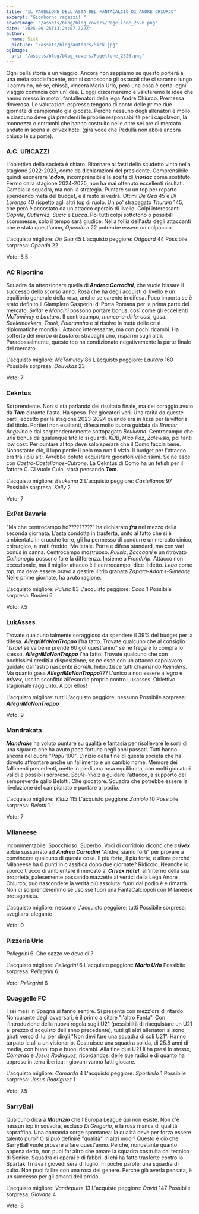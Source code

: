 ```yaml
---
title: "IL PAGELLONE DELL'ASTA DEL FANTACALCIO DI ANDRE CHIURCO"
excerpt: "Gionborno ragazzi! "
coverImage: "/assets/blog/blog_covers/Pagellone_2526.png"
date: "2025-09-25T13:24:07.322Z"
author:
  name: Sick
  picture: "/assets/blog/authors/Sick.jpg"
ogImage:
  url: "/assets/blog/blog_covers/Pagellone_2526.png"
---
```


Ogni bella storia è un viaggio. Ancora non sappiamo se questo porterà a una meta soddisfacente, non si conoscono gli ostacoli che ci saranno lungo il cammino, né se, chissà, vincerà Mario Urlo, però una cosa è certa: ogni viaggio comincia con un'idea. E oggi discerneremo e valuteremo le idee che hanno messo in moto i fantallenatori della lega Andre Chiurco.
Premessa doverosa. Le valutazioni espresse tengono di conto delle prime due giornate di campionato già giocate. Perché nessuno degli allenatori è mollo, e ciascuno deve già prendersi le proprie responsabilità per i capolavori, la monnezza o entrambi che hanno costruito nelle oltre sei ore di mercato andato in scena al crivex hotel (gira voce che Pedullà non abbia ancora chiuso le su porte).


### A.C. URICAZZI 

L'obiettivo della società è chiaro. Ritornare ai fasti dello scudetto vinto nella stagione 2022-2023, come da dichiarazioni del presidente. Comprensibile quindi esonerare ***'ndon***, incomprensibile la scelta di ***inoriac*** come sostituto. Fermo dalla stagione 2024-2025, non ha mai ottenuto eccellenti risultati. Cambia la squadra, ma non la strategia. Puntare su un top per reparto spendendo metà del budget, e il resto si vedrà. Ottimi *De Gea* 45 e *Di Lorenzo* 40 rispetto agli altri top di ruolo. Un po' strapagato *Thuram* 145, che però è accostato da un attacco operaio di livello. Colpi interessanti *Caprile*, *Gutierrez*, *Sucic* e *Lucca*. Poi tutti colpi sottotono o possibili scommesse, solo il tempo sarà giudice. Nella follia dell'asta degli attaccanti che è stata quest'anno, *Openda* a 22 potrebbe essere un colpaccio.

L'acquisto migliore: *De Gea* 45
L'acquisto peggiore: *Odgaard* 44
Possibile sorpresa: *Openda* 22

Voto: 6.5


### AC Riportino

Squadra da attenzionare quella di ***Andrea Corradini***, che vuole bissare il successo dello scorso anno. Rosa che ha degli acquisti di livello e un equilibrio generale della rosa, anche se carente in difesa. Poco importa se è stato definito il Giampiero Gasperini di Porta Romana per la prima parte del mercato. *Svilar* e *Mancini* possono portare bonus, così come gli eccellenti *McTominay* e *Lautaro*. Il centrocampo, *manco-a-dirlo-così*, gasa. *Saelemaekers*, *Tourè*, *Folorunsho* e si risolve la metà delle crisi diplomatiche mondiali. Attacco interessante, ma con pochi ricambi. Ha sofferto del morbo di *Lautaro*: strapaghi uno, risparmi sugli altri. Paradossalmente, questo top ha condizionato negativamente la parte finale del mercato.

L'acquisto migliore: *McTominay* 86
L'acquisto peggiore: *Lautaro* 160
Possibile sorpresa: *Douvikas* 23

Voto: 7


### Cekntus

Sorprendente. Non si sta parlando del risultato finale, ma del coraggio avuto da ***Tom*** durante l'asta. Ha speso. Per giocatori veri. Una rarità da queste parti, eccetto per la stagione 2023-2024 quando era in lizza per la vittoria del titolo. Portieri non esaltanti, difesa molto buona guidata da *Bremer*, *Angelino* e dal sorprendentemente sottopagato *Beukema*. Centrocampo che urla bonus da qualunque lato lo si guardi. *KDB*, *Nico Paz*, *Zalewski*, poi tanti low cost. Per puntare al top deve solo sperare che il Como faccia bene. Nonostante ciò, il lupo perde il pelo ma non il vizio. Il budget per l'attacco era tra i più alti. Avrebbe potuto acquistare giocatori validissimi. Se ne esce con *Castro*-*Castellanos*-*Cutrone*. La Cekntus di Como ha un fetish per il fattore C. Ci vuole Culo, starà pensando ***Tom***.

L'acquisto migliore: *Beukema* 2
L'acquisto peggiore: *Castellanos* 97
Possibile sorpresa: *Kelly* 2

Voto: 7

### ExPat Bavaria

"Ma che centrocampo ho?????????" ha dichiarato ***fra*** nel mezzo della seconda giornata. L'asta condotta in trasferta, unito al fatto che si è ambientato in crucche terre, gli ha permesso di condurre un mercato cinico, chirurgico, a tratti freddo. Ma letale. Porta e difesa standard, ma con vari bonus in canna. Centrocampo mostruoso. *Pulisic*, *Zaccagni* e un ritrovato *Calhanoglu* possono fare la differenza. Insieme a *FrendrAp*. Attacco non eccezionale, ma il miglior attacco è il centrocampo, dice il detto. *Leao* come top, ma deve essere bravo a gestire il trio granata *Zapata*-*Adams*-*Simeone*. Nelle prime giornate, ha avuto ragione.

L'acquisto migliore: *Pulisic* 83
L'acquisto peggiore: *Coco* 1
Possibile sorpresa: *Ranieri* 6

Voto: 7.5


### LukAsses

Trovate qualcuno talmente coraggioso da spendere il 39% del budget per la difesa. ***AllegriMaNonTroppo*** l'ha fatto. Trovate qualcuno che al consiglio "*Israel* se va bene prende 60 gol quest'anno" se ne frega e lo compra lo stesso. ***AllegriMaNonTroppo*** l'ha fatto. Trovate qualcuno che con pochissimi crediti a disposizione, se ne esce con un attacco capolavoro guidato dall'astro nascente *Borrelli*. Imbruttisce tutti chiamando *Reijnders*. Ma quanto gasa ***AllegriMaNonTroppo***??? L'unico a non essere allegro è ***crivex***, uscito sconfitto all'esordio proprio contro Lukasses. Obiettivo stagionale raggiunto. A por ellos!

L'acquisto migliore: tutti
L'acquisto peggiore: nessuno
Possibile sorpresa: ***AllegriMaNonTroppo***

Voto: 9


### Mandrakata

***Mandrake*** ha voluto puntare su qualità e fantasia per risollevare le sorti di una squadra che ha avuto poca fortuna negli anni passati. Tutti hanno ancora nel cuore "*Papu* 100". L'inizio della fine di questa società che ha dovuto affrontare anche un fallimento e un cambio nome. Memore dei fallimenti precedenti, mette in piedi una rosa equilibrata, con molti giocatori validi e possibili sorprese. *Soulè*-*Yildiz* a guidare l'attacco, a supporto del sempreverde gallo Belotti. Che giocatore. Squadra che potrebbe essere la rivelazione del campionato e puntare al podio.

L'acquisto migliore: *Yildiz* 115
L'acquisto peggiore: *Zaniolo* 10
Possibile sorpresa: *Belotti* 1

Voto: 7


### Milaneese

Incommentabile. Spocchioso. Superbo. Voci di corridoio dicono che ***crivex*** abbia sussurrato ad ***Andrea Corradini*** "Andre, siamo forti" per provare a convincere qualcuno di questa cosa. Il più forte, il più forte, e allora perché Milaneese ha 0 punti in classifica dopo due giornate? Ridicolo. Neanche lo sporco trucco di ambientare il mercato al ***Crivex Hotel***, all'interno della sua proprietà, palesemente passando mazzette ai vertici della Lega Andre Chiurco, può nascondere la verità più assoluta: fuori dal podio è e rimarrà. Non ci sorprenderemmo se uscisse fuori una FantaCalciopoli con Milaneese protagonista.

L'acquisto migliore: nessuno
L'acquisto peggiore: tutti
Possibile sorpresa: svegliarsi elegante

Voto: 0


### Pizzeria Urlo

*Pellegrini* 6. Che cazzo ve devo di'?

L'acquisto migliore: *Pellegrini* 6
L'acquisto peggiore: ***Mario Urlo***
Possibile sorpresa: *Pellegrini* 6

Voto: *Pellegrini* 6


### Quaggelle FC

I sei mesi in Spagna si fanno sentire. Si presenta con mezz'ora di ritardo. Noncurante degli avversari, è il primo a citare "l'altro Fanta". Con l'introduzione della nuova regola sugli U21 (possibilità di riacquistare un U21 al prezzo d'acquisto dell'anno precedente), tutti gli altri allenatori si sono girati verso di lui per dirgli "Non devi fare una squadra di soli U21". Hanno tarpato le ali a un visionario. Costruisce una squadra solida, di 25.8 anni di media, con buoni top e buoni ricambi. Alla fine due U21 li ha presi lo stesso, *Camarda* e *Jesus Rodriguez*, ricordandosi delle sue radici e di quanto ha appreso in terra iberica: i giovani vanno fatti giocare.

L'acquisto migliore: *Camarda* 4
L'acquisto peggiore: *Sportiello* 1
Possibile sorpresa: *Jesus Rodriguez* 1

Voto: 7.5


### SarryBall

Qualcuno dica a ***Maurizio*** che l'Europa League qui non esiste. Non c'è nessun top in squadra, escluso *Di Gregorio*, e la rosa manca di qualità sopraffina. Una domanda sorge spontanea: la qualità deve per forza essere talento puro? O si può definire "qualità" in altri modi? Questo è ciò che SarryBall vuole provare a fare quest'anno. Perché, nonostante quanto appena detto, non puoi far altro che amare la squadra costruita dal tecnico di Senise. Squadra di operai e di fabbri, di chi ha fatto trasferte contro lo Spartak Trnava i giovedì sera di luglio. In poche parole: una squadra di culto. Non puoi fallire con una rosa del genere. Perché già averla pensata, è un successo per gli amanti dell'orrido.

L'acquisto migliore: *Vandeputte* 13
L'acquisto peggiore: *David* 147
Possibile sorpresa: *Giovane* 4

Voto: 8
